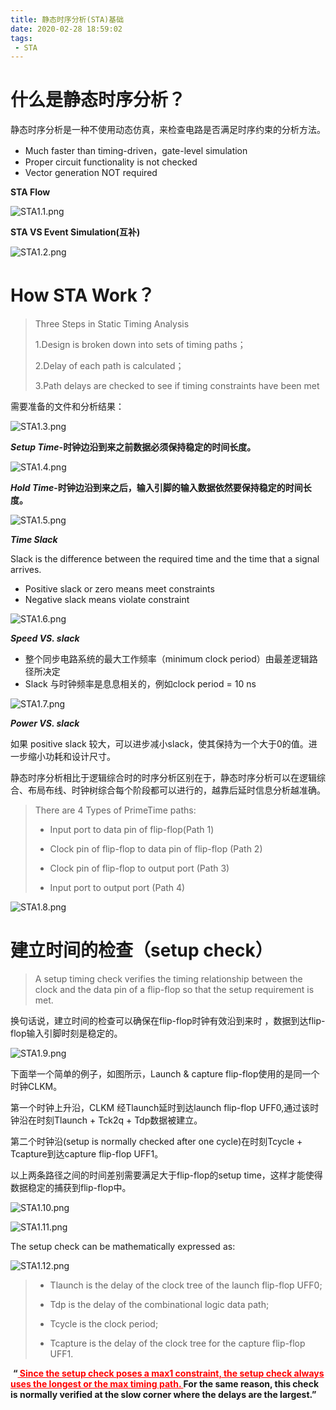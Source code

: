 ```yaml
---
title: 静态时序分析(STA)基础
date: 2020-02-28 18:59:02
tags:
 - STA
---
```




# 什么是静态时序分析？

静态时序分析是一种不使用动态仿真，来检查电路是否满足时序约束的分析方法。

- Much faster than timing-driven，gate-level simulation
- Proper circuit functionality is not checked
- Vector generation NOT required

<!--more-->

**STA Flow**

 

![STA1.1.png](https://i.loli.net/2020/02/28/X5Znv6eS2cNU1rM.png)

 

**STA VS Event Simulation(互补)**

 

![STA1.2.png](https://i.loli.net/2020/02/28/orh4VdtEMfavs9J.png)



# How STA Work？

> Three Steps in Static Timing Analysis
>
> 1.Design is broken down into sets of timing paths；
>
> 2.Delay of each path is calculated；
>
> 3.Path delays are checked to see if timing constraints have been met

需要准备的文件和分析结果：

![STA1.3.png](https://i.loli.net/2020/02/28/LS5eI1m7P4MjC9i.png)

 

***Setup Time*-时钟边沿到来之前数据必须保持稳定的时间长度。**

![STA1.4.png](https://i.loli.net/2020/02/28/DjZ5OLVgKyCuh8I.png)

***Hold Time*-时钟边沿到来之后，输入引脚的输入数据依然要保持稳定的时间长度。**

![STA1.5.png](https://i.loli.net/2020/02/28/CvwhO3KfENjklse.png)

 

***Time Slack***

Slack is the difference between the required time and the time that a signal arrives.

- Positive slack or zero means meet constraints
- Negative slack means violate constraint



![STA1.6.png](https://i.loli.net/2020/02/28/LIZp64VMyHBn3hT.png)

 

***Speed VS. slack***

- 整个同步电路系统的最大工作频率（minimum clock period）由最差逻辑路径所决定
- Slack 与时钟频率是息息相关的，例如clock period = 10 ns

 

![STA1.7.png](https://i.loli.net/2020/02/28/fkuajURY9V8emA6.png)

 

***Power VS. slack***

如果 positive slack 较大，可以进步减小slack，使其保持为一个大于0的值。进一步缩小功耗和设计尺寸。

 

静态时序分析相比于逻辑综合时的时序分析区别在于，静态时序分析可以在逻辑综合、布局布线、时钟树综合每个阶段都可以进行的，越靠后延时信息分析越准确。



> There are 4 Types of PrimeTime paths:
>
> - Input port to data pin of flip-flop(Path 1)
>
> - Clock pin of flip-flop to data pin of flip-flop (Path 2)
>
> - Clock pin of flip-flop to output port (Path 3)
>
> - Input port to output port (Path 4)

 

![STA1.8.png](https://i.loli.net/2020/02/28/7muHAlo2qieLJ4G.png)

# 建立时间的检查（setup check）

> A setup timing check verifies the timing relationship between the clock and the data pin of a flip-flop so that the setup requirement is met.

换句话说，建立时间的检查可以确保在flip-flop时钟有效沿到来时 ，数据到达flip-flop输入引脚时刻是稳定的。

 ![STA1.9.png](https://i.loli.net/2020/02/28/KeVuSCLax68nFMz.png)

下面举一个简单的例子，如图所示，Launch & capture flip-flop使用的是同一个时钟CLKM。

第一个时钟上升沿，CLKM 经Tlaunch延时到达launch flip-flop UFF0,通过该时钟沿在时刻Tlaunch + Tck2q + Tdp数据被建立。

第二个时钟沿(setup is normally checked after one cycle)在时刻Tcycle + Tcapture到达capture flip-flop UFF1。

以上两条路径之间的时间差别需要满足大于flip-flop的setup time，这样才能使得数据稳定的捕获到flip-flop中。



![STA1.10.png](https://i.loli.net/2020/02/28/RAZpB7gIHcxQhvC.png)



 

 ![STA1.11.png](https://i.loli.net/2020/02/28/eBmcAXLkiQT69Js.png)


The setup check can be mathematically expressed as:

![STA1.12.png](https://i.loli.net/2020/02/28/Ss4h9WpCB5o8vmJ.png)

> - Tlaunch is the delay of the clock tree of the launch flip-flop UFF0;
>
> - Tdp is the delay of the combinational logic data path;
>
> - Tcycle is the clock period;
>
> - Tcapture is the delay of the clock tree for the capture flip-flop UFF1.

 

​        **“<span style="color:red;"><u>  Since the setup check poses a max1 constraint, the setup check always uses the longest or the max timing path. </u> </span>For the same reason, this check is normally verified at the slow corner where the delays are the largest.”**

 

[^1]: Static Timing Analysis for Nanometer Designs A Practical Approach
[^2]: [芯动力—硬件加速设计方法](https://www.icourse163.org/course/SWJTU-1207492806?tid=1207824209)





 

 

 

 

 

 

 

 

 

 